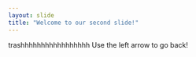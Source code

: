 ```yaml
---
layout: slide
title: "Welcome to our second slide!"
---
```

trashhhhhhhhhhhhhhhhh
Use the left arrow to go back!
